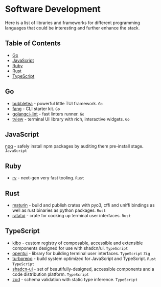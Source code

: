 # Software Development <!-- omit in toc -->

Here is a list of libraries and frameworks for different programming languages that could be interesting and further enhance the stack.

## Table of Contents <!-- omit in toc -->

- [Go](#go)
- [JavaScript](#javascript)
- [Ruby](#ruby)
- [Rust](#rust)
- [TypeScript](#typescript)

## Go

- [bubbletea](https://github.com/charmbracelet/bubbletea) - powerful little TUI framework. `Go`
- [fang](https://github.com/charmbracelet/fang) - CLI starter kit. `Go`
- [golangci-lint](https://github.com/golangci/golangci-lint) - fast linters runner. `Go`
- [tview](https://github.com/rivo/tview) - terminal UI library with rich, interactive widgets. `Go`

## JavaScript

[npq](https://github.com/lirantal/npq) - safely install npm packages by auditing them pre-install stage. `JavaScript`

## Ruby

- [rv](https://github.com/spinel-coop/rv) - next-gen very fast tooling. `Rust`

## Rust

- [maturin](https://github.com/PyO3/maturin) - build and publish crates with pyo3, cffi and uniffi bindings as well as rust binaries as python packages. `Rust`
- [ratatui](https://github.com/ratatui/ratatui) -  crate for cooking up terminal user interfaces. `Rust`

## TypeScript

- [kibo](https://github.com/haydenbleasel/kibo) - custom registry of composable, accessible and extensible components designed for use with shadcn/ui. `TypeScript`
- [opentui](https://github.com/sst/opentui) - library for building terminal user interfaces. `TypeScript` `Zig`
- [turborepo](https://github.com/vercel/turborepo) - build system optimized for JavaScript and TypeScript. `Rust` `TypeScript`
- [shadcn-ui](https://github.com/shadcn-ui/ui) - set of beautifully-designed, accessible components and a code distribution platform. `TypeScript`
- [zod](https://github.com/colinhacks/zod) - schema validation with static type inference. `TypeScript`
